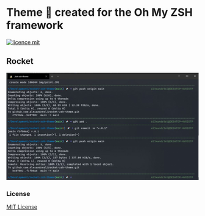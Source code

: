 # Theme :rocket: created for the Oh My ZSH framework

[![licence mit](https://img.shields.io/github/license/alexandresl/rocket-zsh-theme)](https://github.com/Alexandresl/rocket-zsh-theme/blob/main/LICENSE)

## Rocket

![Screnshot](img/screenshot.jpg)

### License

[MIT License](https://github.com/Alexandresl/rocket-zsh-theme/blob/main/LICENSE)
